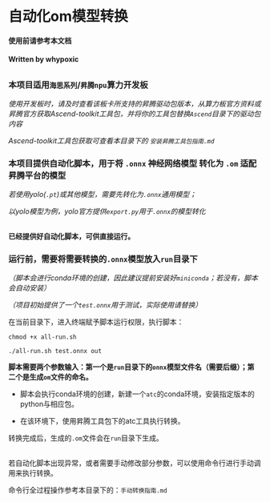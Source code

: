 # 自动化om模型转换

#### 使用前请参考本文档

#### Written by whypoxic

##

### 本项目适用`海思系列`/`昇腾npu`算力开发板

*使用开发板时，请及时查看该板卡所支持的昇腾驱动包版本，从算力板官方资料或昇腾官方获取Ascend-toolkit工具包，并将你的工具包替换`Ascend`目录下的驱动包内容*

*Ascend-toolkit工具包获取可查看本目录下的 `安装昇腾工具包指南.md`*

### 本项目提供自动化脚本，用于将 `.onnx` 神经网络模型 转化为 `.om` 适配昇腾平台的模型

*若使用yolo(`.pt`)或其他模型，需要先转化为`.onnx`通用模型；*

*以yolo模型为例，yolo官方提供`export.py`用于`.onnx`的模型转化*

##

**已经提供好自动化脚本，可供直接运行。**

### 运行前，需要将需要转换的`.onnx`模型放入`run`目录下

*（脚本会进行conda环境的创建，因此建议提前安装好`miniconda`；若没有，脚本会自动安装）*

*（项目初始提供了一个`test.onnx`用于测试，实际使用请替换）*

在当前目录下，进入终端赋予脚本运行权限，执行脚本：
```
chmod +x all-run.sh

./all-run.sh test.onnx out
```

**脚本需要两个参数输入：第一个是`run`目录下的`onnx`模型文件名（需要后缀）；第二个是生成`om`文件的命名。**

- 脚本会执行conda环境的创建，新建一个`atc`的conda环境，安装指定版本的python与相应包。

- 在该环境下，使用昇腾工具包下的atc工具执行转换。

转换完成后，生成的`.om`文件会在`run`目录下生成。

##

若自动化脚本出现异常，或者需要手动修改部分参数，可以使用命令行进行手动调用来执行转换。

命令行全过程操作参考本目录下的：`手动转换指南.md`

##






